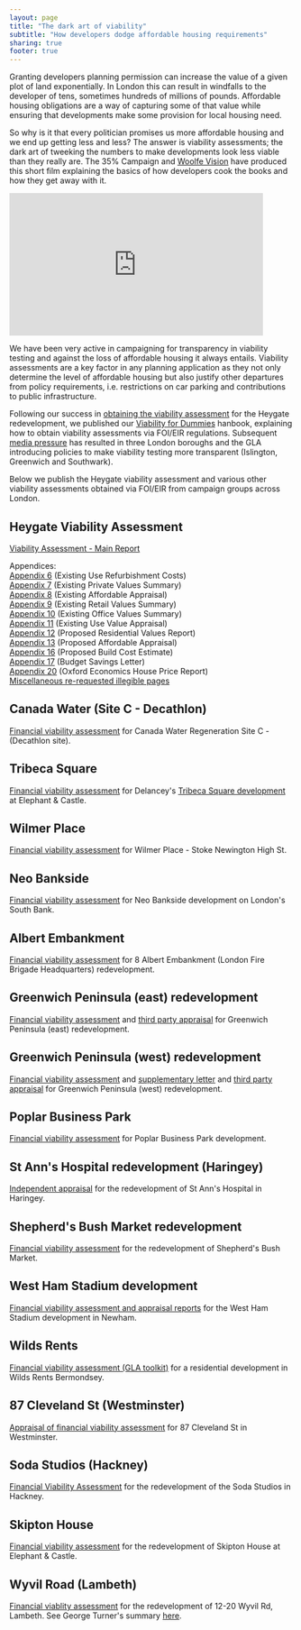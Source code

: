 ```yaml
---
layout: page
title: "The dark art of viability"
subtitle: "How developers dodge affordable housing requirements"
sharing: true
footer: true
---
```

Granting developers planning permission can increase the value of a given plot of land exponentially. In London this can result in windfalls to the developer of tens, sometimes hundreds of millions of pounds. Affordable housing obligations are a way of capturing some of that value while ensuring that developments make some provision for local housing need. 

So why is it that every politician promises us more affordable housing and we end up getting less and less? The answer is viability assessments; the dark art of tweeking the numbers to make developments look less viable than they really are. The 35% Campaign and [Woolfe Vision](http://woolfe.vision) have produced this short film explaining the basics of how developers cook the books and how they get away with it.

<iframe width="450" height="253" src="https://www.youtube.com/embed/QHVFMUaG8fQ" frameborder="0" allowfullscreen></iframe>

We have been very active in campaigning for transparency in viability testing and against the loss of affordable housing it always entails. Viability assessments are a key factor in any planning application as they not only determine the level of affordable housing but also justify other departures from policy requirements, i.e. restrictions on car parking and contributions to public infrastructure.

Following our success in [obtaining the viability assessment](http://35percent.org/2015-06-25-heygate-viability-assessment-finally-revealed/) for the Heygate redevelopment, we published our [Viability for Dummies](http://35percent.org/images/viabilityfordummies.pdf) hanbook, explaining how to obtain viability assessments via FOI/EIR regulations. Subsequent [media pressure](https://www.theguardian.com/cities/2015/jun/25/london-developers-viability-planning-affordable-social-housing-regeneration-oliver-wainwright) has resulted in three London boroughs and the GLA introducing policies to make viability testing more transparent (Islington, Greenwich and Southwark). 

Below we publish the Heygate viability assessment and various other viability assessments obtained via FOI/EIR from campaign groups across London.

## Heygate Viability Assessment
[Viability Assessment - Main Report](http://crappistmartin.github.io/images/HeygateViabilityAssessment_MainReport.pdf)

Appendices:  
[Appendix 6](http://crappistmartin.github.io/images/Appendix6.pdf) (Existing Use Refurbishment Costs)  
[Appendix 7](http://crappistmartin.github.io/images/Appendix7.pdf) (Existing Private Values Summary)  
[Appendix 8](http://crappistmartin.github.io/images/Appendix8.pdf) (Existing Affordable Appraisal)  
[Appendix 9](http://crappistmartin.github.io/images/Appendix9.pdf) (Existing Retail Values Summary)  
[Appendix 10](http://crappistmartin.github.io/images/Appendix10.pdf) (Existing Office Values Summary)  
[Appendix 11](http://crappistmartin.github.io/images/Appendix11.pdf) (Existing Use Value Appraisal)  
[Appendix 12](http://crappistmartin.github.io/images/Appendix12.pdf) (Proposed Residential Values Report)  
[Appendix 13](http://crappistmartin.github.io/images/Appendix13.pdf) (Proposed Affordable Appraisal)  
[Appendix 16](http://crappistmartin.github.io/images/Appendix16.pdf) (Proposed Build Cost Estimate)  
[Appendix 17](http://crappistmartin.github.io/images/Appendix17.pdf) (Budget Savings Letter)  
[Appendix 20](http://crappistmartin.github.io/images/Appendix20.pdf) (Oxford Economics House Price Report)  
[Miscellaneous re-requested illegible pages](http://crappistmartin.github.io/images/IllegiblePagesReRequested.pdf)



## Canada Water (Site C - Decathlon)
[Financial viability assessment](http://crappistmartin.github.io/images/Canada_WaterC_ViabilityAssessment.pdf) for Canada Water Regeneration Site C - (Decathlon site).


## Tribeca Square
[Financial viability assessment](http://crappistmartin.github.io/images/Delancey_Tribeca_ViabilityAssessment.pdf) for Delancey's [Tribeca Square development](/tribeca-square) at Elephant & Castle.  

## Wilmer Place
[Financial viability assessment](http://stokeylocal.org.uk/2015/12/financial-viability-appraisals/) for Wilmer Place - Stoke Newington High St.  

## Neo Bankside
[Financial viability assessment](http://crappistmartin.github.io/images/NeoBankside_VA.pdf) for Neo Bankside development on London's South Bank.  

## Albert Embankment
[Financial viability assessment](http://crappistmartin.github.io/images/22_FinancialViabilityReport-8AlbertEmbankment.pdf) for 8 Albert Embankment (London Fire Brigade Headquarters) redevelopment.  

## Greenwich Peninsula (east) redevelopment 
[Financial viability assessment](http://crappistmartin.github.io/images/greenwichpeneast.pdf) and [third party appraisal](/images/greenwichpeneast_appraisal.pdf) for Greenwich Peninsula (east) redevelopment.

## Greenwich Peninsula (west) redevelopment 
[Financial viability assessment](http://crappistmartin.github.io/images/greenwichpen.pdf) and [supplementary letter](/images/greenwichpen_cmarsh.pdf) and [third party appraisal](/images/greenwichpenwest_appraisal.pdf) for Greenwich Peninsula (west) redevelopment.

## Poplar Business Park
[Financial viability assessment](http://crappistmartin.github.io/images/23_PoplarBusinessParkViability.pdf) for Poplar Business Park development.  

## St Ann's Hospital redevelopment (Haringey)
[Independent appraisal](http://crappistmartin.github.io/images/StAnns_viabilityindependentassessment.pdf) for the redevelopment of St Ann's Hospital in Haringey.  

## Shepherd's Bush Market redevelopment 
[Financial viability assessment](https://www.concreteaction.net/wp-content/Documents/Viability/Shepherds-bush-market-viability-assessment.pdf) for the redevelopment of Shepherd's Bush Market.  

## West Ham Stadium development 
[Financial viability assessment and appraisal reports](http://crappistmartin.github.io/images/FVAWestHamStadium.pdf) for the West Ham Stadium development in Newham.  

## Wilds Rents
[Financial viability assessment (GLA toolkit)](/img/wildsrents.pdf) for a residential development in Wilds Rents Bermondsey.

## 87 Cleveland St (Westminster)
[Appraisal of financial viability assessment](/img/87clevelandstreet.pdf) for 87 Cleveland St in Westminster.

## Soda Studios (Hackney)
[Financial Viability Assessment](/img/sodastudioshackney.pdf) for the redevelopment of the Soda Studios in Hackney.

## Skipton House
[Financial viability assessment](http://35percent.org/img/skiptonhouseFVA.pdf) for the redevelopment of Skipton House at Elephant & Castle.

## Wyvil Road (Lambeth)
[Financial viablity assessment](http://www.ourcity.london/wp-content/uploads/2016/07/14_03701_FUL-Viability_Assessment__Private___Confidential_-1209999-1.pdf) for the redevelopment of 12-20 Wyvil Rd, Lambeth. See George Turner's summary [here](http://www.ourcity.london/case-studies/12-20-wyvil-road/).
